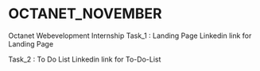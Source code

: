 # OCTANET_NOVEMBER
 Octanet Webevelopment Internship
Task_1 : Landing Page
Linkedin link for Landing Page

Task_2 : To Do List
Linkedin link for To-Do-List
